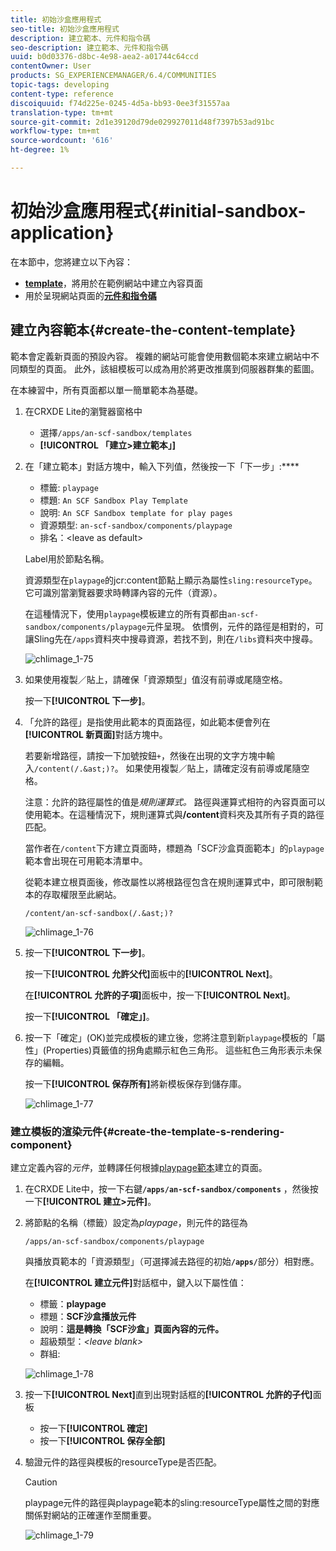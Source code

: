 ```yaml
---
title: 初始沙盒應用程式
seo-title: 初始沙盒應用程式
description: 建立範本、元件和指令碼
seo-description: 建立範本、元件和指令碼
uuid: b0d03376-d8bc-4e98-aea2-a01744c64ccd
contentOwner: User
products: SG_EXPERIENCEMANAGER/6.4/COMMUNITIES
topic-tags: developing
content-type: reference
discoiquuid: f74d225e-0245-4d5a-bb93-0ee3f31557aa
translation-type: tm+mt
source-git-commit: 2d1e39120d79de029927011d48f7397b53ad91bc
workflow-type: tm+mt
source-wordcount: '616'
ht-degree: 1%

---
```



# 初始沙盒應用程式{#initial-sandbox-application}

在本節中，您將建立以下內容：

* **[template](#createthepagetemplate)**，將用於在範例網站中建立內容頁面
* 用於呈現網站頁面的&#x200B;**[元件和指令碼](#create-the-template-s-rendering-component)**

## 建立內容範本{#create-the-content-template}

範本會定義新頁面的預設內容。 複雜的網站可能會使用數個範本來建立網站中不同類型的頁面。 此外，該組模板可以成為用於將更改推廣到伺服器群集的藍圖。

在本練習中，所有頁面都以單一簡單範本為基礎。

1. 在CRXDE Lite的瀏覽器窗格中

   * 選擇`/apps/an-scf-sandbox/templates`
   * **[!UICONTROL 「建立>建立範本」]**

1. 在「建立範本」對話方塊中，輸入下列值，然後按一下「下一步」:****

   * 標籤: `playpage`
   * 標題: `An SCF Sandbox Play Template`
   * 說明: `An SCF Sandbox template for play pages`
   * 資源類型: `an-scf-sandbox/components/playpage`
   * 排名：&lt;leave as default>

   Label用於節點名稱。

   資源類型在`playpage`的jcr:content節點上顯示為屬性`sling:resourceType`。 它可識別當瀏覽器要求時轉譯內容的元件（資源）。

   在這種情況下，使用`playpage`模板建立的所有頁都由`an-scf-sandbox/components/playpage`元件呈現。 依慣例，元件的路徑是相對的，可讓Sling先在`/apps`資料夾中搜尋資源，若找不到，則在`/libs`資料夾中搜尋。

   ![chlimage_1-75](assets/chlimage_1-75.png)

1. 如果使用複製／貼上，請確保「資源類型」值沒有前導或尾隨空格。

   按一下&#x200B;**[!UICONTROL 下一步]**。

1. 「允許的路徑」是指使用此範本的頁面路徑，如此範本便會列在&#x200B;**[!UICONTROL 新頁面]**&#x200B;對話方塊中。

   若要新增路徑，請按一下加號按鈕`+`，然後在出現的文字方塊中輸入`/content(/.&ast;)?`。 如果使用複製／貼上，請確定沒有前導或尾隨空格。

   注意：允許的路徑屬性的值是&#x200B;*規則運算式。* 路徑與運算式相符的內容頁面可以使用範本。在這種情況下，規則運算式與&#x200B;**/content**&#x200B;資料夾及其所有子頁的路徑匹配。

   當作者在`/content`下方建立頁面時，標題為「SCF沙盒頁面範本」的`playpage`範本會出現在可用範本清單中。

   從範本建立根頁面後，修改屬性以將根路徑包含在規則運算式中，即可限制範本的存取權限至此網站。

   `/content/an-scf-sandbox(/.&ast;)?`

   ![chlimage_1-76](assets/chlimage_1-76.png)

1. 按一下&#x200B;**[!UICONTROL 下一步]**。

   按一下&#x200B;**[!UICONTROL 允許父代]**&#x200B;面板中的&#x200B;**[!UICONTROL Next]**。

   在&#x200B;**[!UICONTROL 允許的子項]**&#x200B;面板中，按一下&#x200B;**[!UICONTROL Next]**。

   按一下&#x200B;**[!UICONTROL 「確定」]**。

1. 按一下「確定」(OK)並完成模板的建立後，您將注意到新`playpage`模板的「屬性」(Properties)頁籤值的拐角處顯示紅色三角形。 這些紅色三角形表示未保存的編輯。

   按一下&#x200B;**[!UICONTROL 保存所有]**&#x200B;將新模板保存到儲存庫。

   ![chlimage_1-77](assets/chlimage_1-77.png)

### 建立模板的渲染元件{#create-the-template-s-rendering-component}

建立定義內容的&#x200B;*元件*，並轉譯任何根據[playpage範本](#createthepagetemplate)建立的頁面。

1. 在CRXDE Lite中，按一下右鍵&#x200B;**`/apps/an-scf-sandbox/components`** ，然後按一下&#x200B;**[!UICONTROL 建立>元件]**。
1. 將節點的名稱（標籤）設定為&#x200B;*playpage*，則元件的路徑為

   `/apps/an-scf-sandbox/components/playpage`

   與播放頁範本的「資源類型」（可選擇減去路徑的初始&#x200B;**`/apps/`**&#x200B;部分）相對應。

   在&#x200B;**[!UICONTROL 建立元件]**&#x200B;對話框中，鍵入以下屬性值：

   * 標籤：**playpage**
   * 標題：**SCF沙盒播放元件**
   * 說明：**這是轉換「SCF沙盒」頁面內容的元件。**
   * 超級類型：*&lt;leave blank>*
   * 群組:

   ![chlimage_1-78](assets/chlimage_1-78.png)

1. 按一下&#x200B;**[!UICONTROL Next]**&#x200B;直到出現對話框的&#x200B;**[!UICONTROL 允許的子代]**&#x200B;面板

   * 按一下&#x200B;**[!UICONTROL 確定]**
   * 按一下&#x200B;**[!UICONTROL 保存全部]**

1. 驗證元件的路徑與模板的resourceType是否匹配。

   >[!CAUTION]
   >
   >playpage元件的路徑與playpage範本的sling:resourceType屬性之間的對應關係對網站的正確運作至關重要。

   ![chlimage_1-79](assets/chlimage_1-79.png)